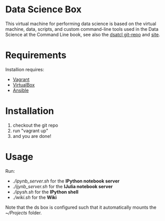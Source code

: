 Data Science Box
================

This virtual machine for performing data science is based on the virtual machine, data, scripts, and custom command-line tools used in the Data Science at the Command Line book, see also the [dsatcl git-repo](https://github.com/jeroenjanssens/data-science-at-the-command-line) and [site](http://datascienceatthecommandline.com).

# Requirements

Installion requires:
* [Vagrant](https://www.vagrantup.com)
* [VirtualBox](https://www.virtualbox.org)
* [Ansible](http://www.ansible.com/home)

# Installation
1. checkout the git repo
2. run "vagrant up"
3. and you are done! 

# Usage

Run:
* *./ipynb_server.sh* for the **IPython notebook server**
* *./ijynb_server.sh* for the **IJulia notebook server**
* *./ipysh.sh* for the **IPython shell**
* *./wiki.sh* for the **Wiki**

Note that the ds box is configured such that it automatically mounts the *~/Projects* folder. 
